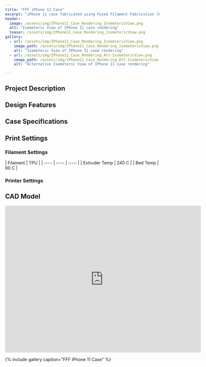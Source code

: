 ```yaml
---
title: "FFF iPhone 11 Case"
excerpt: "iPhone 11 case fabricated using Fused Filament Fabricstion (FFF)"
header:
  image: /assets/img/IPhone11_Case_Rendering_IsometericView.png
  alt: "Isometeric View of IPhone 11 case rendering"
  teaser: /assets/img/IPhone11_Case_Rendering_IsometericView.png
gallery:
  - url: /assets/img/IPhone11_Case_Rendering_IsometericView.png
    image_path: /assets/img/IPhone11_Case_Rendering_IsometericView.png
    alt: "Isometeric View of IPhone 11 case rendering"
  - url: /assets/img/IPhone11_Case_Rendering_Alt-IsometericView.png
    image_path: /assets/img/IPhone11_Case_Rendering_Alt-IsometericView.png
    alt: "Alternative Isometeric View of IPhone 11 case rendering"

---
```

## Project Description
   
## Design Features

## Case Specifications

## Print Settings
### Filament Settings

  | Filament | TPU |
  | :---: | :---: | :---: |
  | Extruder Temp | 240 C |
  | Bed Temp | 60 C |

### Printer Settings

## CAD Model
<iframe src="https://vanderbilt643.autodesk360.com/shares/public/SH35dfcQT936092f0e43cc211088f1e23722?mode=embed" width="640" height="480" allowfullscreen="true" webkitallowfullscreen="true" mozallowfullscreen="true"  frameborder="0"></iframe>

{% include gallery caption="FFF iPhone 11 Case" %}
